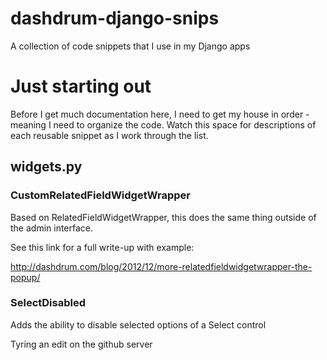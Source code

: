 dashdrum-django-snips
=====================

A collection of code snippets that I use in my Django apps

# Just starting out

Before I get much documentation here, I need to get my house in order - meaning I need to organize the code.  Watch this space for descriptions of each reusable snippet as I work through the list.

## widgets.py

### CustomRelatedFieldWidgetWrapper

Based on RelatedFieldWidgetWrapper, this does the same thing outside of the admin interface.

See this link for a full write-up with example:

   [http://dashdrum.com/blog/2012/12/more-relatedfieldwidgetwrapper-the-popup/ ](http://dashdrum.com/blog/2012/12/more-relatedfieldwidgetwrapper-the-popup/ )
   

### SelectDisabled

Adds the ability to disable selected options of a Select control

Tyring an edit on the github server
